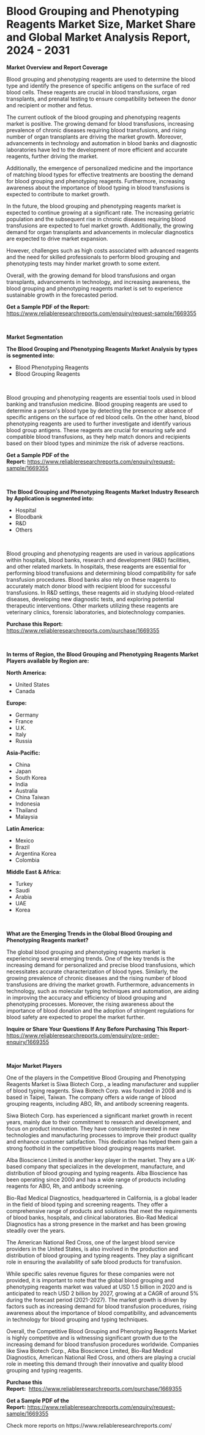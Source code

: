 <p><h1>Blood Grouping and Phenotyping Reagents Market Size, Market Share and Global Market Analysis Report, 2024 - 2031</h1></p><p><strong>Market Overview and Report Coverage</strong></p>
<p><p>Blood grouping and phenotyping reagents are used to determine the blood type and identify the presence of specific antigens on the surface of red blood cells. These reagents are crucial in blood transfusions, organ transplants, and prenatal testing to ensure compatibility between the donor and recipient or mother and fetus.</p><p>The current outlook of the blood grouping and phenotyping reagents market is positive. The growing demand for blood transfusions, increasing prevalence of chronic diseases requiring blood transfusions, and rising number of organ transplants are driving the market growth. Moreover, advancements in technology and automation in blood banks and diagnostic laboratories have led to the development of more efficient and accurate reagents, further driving the market.</p><p>Additionally, the emergence of personalized medicine and the importance of matching blood types for effective treatments are boosting the demand for blood grouping and phenotyping reagents. Furthermore, increasing awareness about the importance of blood typing in blood transfusions is expected to contribute to market growth.</p><p>In the future, the blood grouping and phenotyping reagents market is expected to continue growing at a significant rate. The increasing geriatric population and the subsequent rise in chronic diseases requiring blood transfusions are expected to fuel market growth. Additionally, the growing demand for organ transplants and advancements in molecular diagnostics are expected to drive market expansion.</p><p>However, challenges such as high costs associated with advanced reagents and the need for skilled professionals to perform blood grouping and phenotyping tests may hinder market growth to some extent.</p><p>Overall, with the growing demand for blood transfusions and organ transplants, advancements in technology, and increasing awareness, the blood grouping and phenotyping reagents market is set to experience sustainable growth in the forecasted period.</p></p>
<p><strong>Get a Sample PDF of the Report:</strong> <a href="https://www.reliableresearchreports.com/enquiry/request-sample/1669355">https://www.reliableresearchreports.com/enquiry/request-sample/1669355</a></p>
<p>&nbsp;</p>
<p><strong>Market Segmentation</strong></p>
<p><strong>The Blood Grouping and Phenotyping Reagents Market Analysis by types is segmented into:</strong></p>
<p><ul><li>Blood Phenotyping Reagents</li><li>Blood Grouping Reagents</li></ul></p>
<p>&nbsp;</p>
<p><p>Blood grouping and phenotyping reagents are essential tools used in blood banking and transfusion medicine. Blood grouping reagents are used to determine a person's blood type by detecting the presence or absence of specific antigens on the surface of red blood cells. On the other hand, blood phenotyping reagents are used to further investigate and identify various blood group antigens. These reagents are crucial for ensuring safe and compatible blood transfusions, as they help match donors and recipients based on their blood types and minimize the risk of adverse reactions.</p></p>
<p><strong>Get a Sample PDF of the Report:</strong>&nbsp;<a href="https://www.reliableresearchreports.com/enquiry/request-sample/1669355">https://www.reliableresearchreports.com/enquiry/request-sample/1669355</a></p>
<p>&nbsp;</p>
<p><strong>The Blood Grouping and Phenotyping Reagents Market Industry Research by Application is segmented into:</strong></p>
<p><ul><li>Hospital</li><li>Bloodbank</li><li>R&D</li><li>Others</li></ul></p>
<p>&nbsp;</p>
<p><p>Blood grouping and phenotyping reagents are used in various applications within hospitals, blood banks, research and development (R&D) facilities, and other related markets. In hospitals, these reagents are essential for performing blood transfusions and determining blood compatibility for safe transfusion procedures. Blood banks also rely on these reagents to accurately match donor blood with recipient blood for successful transfusions. In R&D settings, these reagents aid in studying blood-related diseases, developing new diagnostic tests, and exploring potential therapeutic interventions. Other markets utilizing these reagents are veterinary clinics, forensic laboratories, and biotechnology companies.</p></p>
<p><strong>Purchase this Report:</strong>&nbsp; <a href="https://www.reliableresearchreports.com/purchase/1669355">https://www.reliableresearchreports.com/purchase/1669355</a></p>
<p>&nbsp;</p>
<p><strong>In terms of Region, the Blood Grouping and Phenotyping Reagents Market Players available by Region are:</strong></p>
<p>
    <p> <strong> North America: </strong>
        <ul>
            <li>United States</li>
            <li>Canada</li>
        </ul>
        </p> 
    <p> <strong> Europe: </strong>
        <ul>
            <li>Germany</li>
            <li>France</li>
            <li>U.K.</li>
            <li>Italy</li>
            <li>Russia</li>
        </ul>
        </p> 
    <p> <strong> Asia-Pacific: </strong>
        <ul>
            <li>China</li>
            <li>Japan</li>
            <li>South Korea</li>
            <li>India</li>
            <li>Australia</li>
            <li>China Taiwan</li>
            <li>Indonesia</li>
            <li>Thailand</li>
            <li>Malaysia</li>
        </ul>
        </p> 
    <p> <strong> Latin America: </strong>
        <ul>
            <li>Mexico</li>
            <li>Brazil</li>
            <li>Argentina Korea</li>
            <li>Colombia</li>
        </ul>
        </p> 
    <p> <strong> Middle East & Africa: </strong>
        <ul>
            <li>Turkey</li>
            <li>Saudi</li>
            <li>Arabia</li>
            <li>UAE</li>
            <li>Korea</li>
        </ul>
    </p>
    </p>
<p>&nbsp;</p>
<p><strong>What are the Emerging Trends in the Global Blood Grouping and Phenotyping Reagents market?</strong></p>
<p><p>The global blood grouping and phenotyping reagents market is experiencing several emerging trends. One of the key trends is the increasing demand for personalized and precise blood transfusions, which necessitates accurate characterization of blood types. Similarly, the growing prevalence of chronic diseases and the rising number of blood transfusions are driving the market growth. Furthermore, advancements in technology, such as molecular typing techniques and automation, are aiding in improving the accuracy and efficiency of blood grouping and phenotyping processes. Moreover, the rising awareness about the importance of blood donation and the adoption of stringent regulations for blood safety are expected to propel the market further.</p></p>
<p><strong>Inquire or Share Your Questions If Any Before Purchasing This Report</strong>- <a href="https://www.reliableresearchreports.com/enquiry/pre-order-enquiry/1669355">https://www.reliableresearchreports.com/enquiry/pre-order-enquiry/1669355</a></p>
<p>&nbsp;</p>
<p><strong>Major Market Players</strong></p>
<p><p>One of the players in the Competitive Blood Grouping and Phenotyping Reagents Market is Siwa Biotech Corp., a leading manufacturer and supplier of blood typing reagents. Siwa Biotech Corp. was founded in 2008 and is based in Taipei, Taiwan. The company offers a wide range of blood grouping reagents, including ABO, Rh, and antibody screening reagents.</p><p>Siwa Biotech Corp. has experienced a significant market growth in recent years, mainly due to their commitment to research and development, and focus on product innovation. They have consistently invested in new technologies and manufacturing processes to improve their product quality and enhance customer satisfaction. This dedication has helped them gain a strong foothold in the competitive blood grouping reagents market.</p><p>Alba Bioscience Limited is another key player in the market. They are a UK-based company that specializes in the development, manufacture, and distribution of blood grouping and typing reagents. Alba Bioscience has been operating since 2000 and has a wide range of products including reagents for ABO, Rh, and antibody screening.</p><p>Bio-Rad Medical Diagnostics, headquartered in California, is a global leader in the field of blood typing and screening reagents. They offer a comprehensive range of products and solutions that meet the requirements of blood banks, hospitals, and clinical laboratories. Bio-Rad Medical Diagnostics has a strong presence in the market and has been growing steadily over the years.</p><p>The American National Red Cross, one of the largest blood service providers in the United States, is also involved in the production and distribution of blood grouping and typing reagents. They play a significant role in ensuring the availability of safe blood products for transfusion.</p><p>While specific sales revenue figures for these companies were not provided, it is important to note that the global blood grouping and phenotyping reagents market was valued at USD 1.5 billion in 2020 and is anticipated to reach USD 2 billion by 2027, growing at a CAGR of around 5% during the forecast period (2021-2027). The market growth is driven by factors such as increasing demand for blood transfusion procedures, rising awareness about the importance of blood compatibility, and advancements in technology for blood grouping and typing techniques.</p><p>Overall, the Competitive Blood Grouping and Phenotyping Reagents Market is highly competitive and is witnessing significant growth due to the increasing demand for blood transfusion procedures worldwide. Companies like Siwa Biotech Corp., Alba Bioscience Limited, Bio-Rad Medical Diagnostics, American National Red Cross, and others are playing a crucial role in meeting this demand through their innovative and quality blood grouping and typing reagents.</p></p>
<p><strong>Purchase this Report:</strong>&nbsp;&nbsp;<a href="https://www.reliableresearchreports.com/purchase/1669355">https://www.reliableresearchreports.com/purchase/1669355</a></p>
<p></p>
<p><strong>Get a Sample PDF of the Report:</strong>&nbsp;<a href="https://www.reliableresearchreports.com/enquiry/request-sample/1669355">https://www.reliableresearchreports.com/enquiry/request-sample/1669355</a></p>
<p>Check more reports on https://www.reliableresearchreports.com/</p>